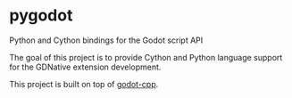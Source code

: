 # pygodot
Python and Cython bindings for the Godot script API

The goal of this project is to provide Cython and Python language support for the GDNative extension development.

This project is built on top of [godot-cpp](https://github.com/GodotNativeTools/godot-cpp).
